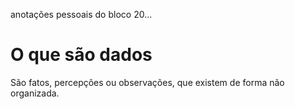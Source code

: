 anotações pessoais do bloco 20...

# O que são dados

São fatos, percepções ou observações, que existem de forma não organizada.

